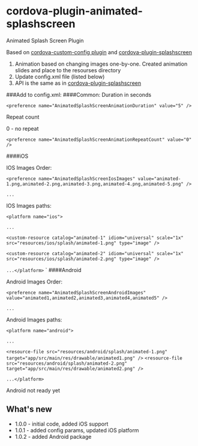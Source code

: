 cordova-plugin-animated-splashscreen
============================
Animated Splash Screen Plugin

Based on 
[cordova-custom-config plugin](https://github.com/dpa99c/cordova-custom-config)
and 
[cordova-plugin-splashscreen](https://github.com/apache/cordova-plugin-splashscreen)

1. Animation based on changing images one-by-one. Created animation slides and place to the resourses directory
2. Update config.xml file (listed below)
3. API is the same as in [cordova-plugin-splashscreen](https://github.com/apache/cordova-plugin-splashscreen) 

###Add to config.xml:
####Common:
Duration in seconds

`<preference name="AnimatedSplashScreenAnimationDuration" value="5" />`

Repeat count

0 - no repeat

`<preference name="AnimatedSplashScreenAnimationRepeatCount" value="0" />`

####iOS

IOS Images Order:

`<preference name="AnimatedSplashScreenIosImages" value="animated-1.png,animated-2.png,animated-3.png,animated-4.png,animated-5.png" />`

`...`

IOS Images paths:

`<platform name="ios">`

`...`

`<custom-resource catalog="animated-1" idiom="universal" scale="1x" src="resources/ios/splash/animated-1.png" type="image" />`

`<custom-resource catalog="animated-2" idiom="universal" scale="1x" src="resources/ios/splash/animated-2.png" type="image" />`

`...</platform>`
`
####Android

Android Images Order:

`<preference name="AnimatedSplashScreenAndroidImages" value="animated1,animated2,animated3,animated4,animated5" />`

`...`

Android Images paths:

`<platform name="android">`

`...`

`<resource-file src="resources/android/splash/animated-1.png" target="app/src/main/res/drawable/animated1.png" />`
`<resource-file src="resources/android/splash/animated-2.png" target="app/src/main/res/drawable/animated2.png" />`

`...</platform>`

Android not ready yet


## What's new
 - 1.0.0 - initial code, added iOS support
 - 1.0.1 - added config params, updated iOS platform
 - 1.0.2 - added Android package